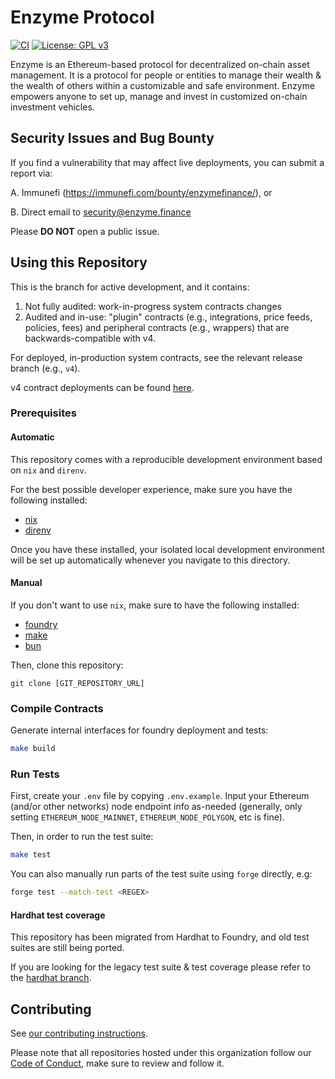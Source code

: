 # Enzyme Protocol

[![CI](../../actions/workflows/ci.yaml/badge.svg)](../../actions/workflows/ci.yaml)
[![License: GPL v3](https://img.shields.io/badge/License-GPLv3-blue.svg)](LICENSE)

Enzyme is an Ethereum-based protocol for decentralized on-chain asset management. It is a protocol for people or entities to manage their wealth & the wealth of others within a customizable and safe environment. Enzyme empowers anyone to set up, manage and invest in customized on-chain investment vehicles.

## Security Issues and Bug Bounty

If you find a vulnerability that may affect live deployments, you can submit a report via:

A. Immunefi (https://immunefi.com/bounty/enzymefinance/), or

B. Direct email to [security@enzyme.finance](mailto:security@enzyme.finance)

Please **DO NOT** open a public issue.

## Using this Repository

This is the branch for active development, and it contains:

1. Not fully audited: work-in-progress system contracts changes
2. Audited and in-use: "plugin" contracts (e.g., integrations, price feeds, policies, fees) and peripheral contracts (e.g., wrappers) that are backwards-compatible with v4.

For deployed, in-production system contracts, see the relevant release branch (e.g., `v4`).

v4 contract deployments can be found [here](https://docs.enzyme.finance/developers/contracts).

### Prerequisites

#### Automatic

This repository comes with a reproducible development environment based on `nix` and `direnv`.

For the best possible developer experience, make sure you have the following installed:

- [nix](https://nix.dev)
- [direnv](https://direnv.net)

Once you have these installed, your isolated local development environment will be set up automatically whenever you navigate to this directory.

#### Manual

If you don't want to use `nix`, make sure to have the following installed:

- [foundry](https://github.com/foundry-rs/foundry)
- [make](https://www.gnu.org/software/make)
- [bun](https://bun.sh)

Then, clone this repository:

```
git clone [GIT_REPOSITORY_URL]
```

### Compile Contracts

Generate internal interfaces for foundry deployment and tests:

```sh
make build
```

### Run Tests

First, create your `.env` file by copying `.env.example`. Input your Ethereum (and/or other networks) node endpoint info as-needed (generally, only setting `ETHEREUM_NODE_MAINNET`, `ETHEREUM_NODE_POLYGON`, etc is fine).

Then, in order to run the test suite:

```sh
make test
```

You can also manually run parts of the test suite using `forge` directly, e.g:

```sh
forge test --match-test <REGEX>
```

#### Hardhat test coverage

This repository has been migrated from Hardhat to Foundry, and old test suites are still being ported.

If you are looking for the legacy test suite & test coverage please refer to the [hardhat branch](https://github.com/enzymefinance/protocol/tree/hardhat).

## Contributing

See [our contributing instructions](.github/CONTRIBUTING.md).

Please note that all repositories hosted under this organization follow our [Code of Conduct](.github/CODE_OF_CONDUCT.md), make sure to review and follow it.
